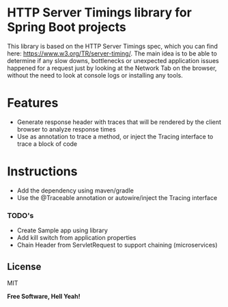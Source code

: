 # HTTP Server Timings library for Spring Boot projects

This library is based on the HTTP Server Timings spec, which you can find here: https://www.w3.org/TR/server-timing/. The main idea is to be able to determine if any slow downs, bottlenecks or unexpected application issues happened for a request just by looking at the Network Tab on the browser, without the need to look at console logs or installing any tools.

# Features
  - Generate response header with traces that will be rendered by the client browser to analyze response times
  - Use as annotation to trace a method, or inject the Tracing interface to trace a block of code

# Instructions
  - Add the dependency using maven/gradle
  - Use the @Traceable annotation or autowire/inject the Tracing interface

### TODO's
 - Create Sample app using library
 - Add kill switch from application properties
 - Chain Header from ServletRequest to support chaining (microservices)

License
----

MIT


**Free Software, Hell Yeah!**
